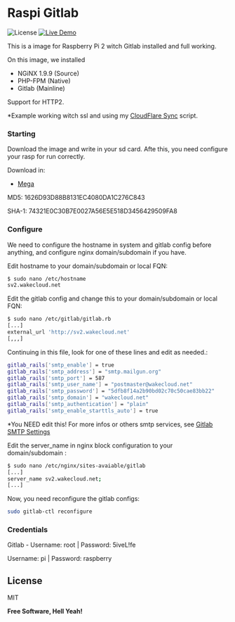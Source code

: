 # Raspi Gitlab
![License](https://img.shields.io/badge/license-MIT-blue.svg?style=flat-square)
[![Live Demo](https://img.shields.io/badge/demo-online-green.svg?style=flat-square)](http://sv2.wakecloud.net)

This is a image for Raspberry Pi 2 witch Gitlab installed and full working.

On this image, we installed

  - NGiNX 1.9.9 (Source)
  - PHP-FPM (Native)
  - Gitlab (Mainline)

Support for HTTP2.
 
 *Example working witch ssl and using my [CloudFlare Sync] script.

### Starting
Download the image and write in your sd card.
Afte this, you need configure your rasp for run correctly.

Download in:
* [Mega]

MD5: 1626D93D88B8131EC4080DA1C276C843

SHA-1: 74321E0C30B7E0027A56E5E518D3456429509FA8

### Configure

We need to configure the hostname in system and gitlab config before anything, and configure nginx domain/subdomain if you have.

Edit hostname to your domain/subdomain or local FQN:
```sh
$ sudo nano /etc/hostname
sv2.wakecloud.net
```

Edit the gitlab config and change this to your domain/subdomain or local FQN:
```sh
$ sudo nano /etc/gitlab/gitlab.rb
[...]
external_url 'http://sv2.wakecloud.net'
[,,,]
```

Continuing in this file, look for one of these lines and edit as needed.:
```sh
gitlab_rails['smtp_enable'] = true
gitlab_rails['smtp_address'] = "smtp.mailgun.org"
gitlab_rails['smtp_port'] = 587
gitlab_rails['smtp_user_name'] = "postmaster@wakecloud.net"
gitlab_rails['smtp_password'] = "5dfb8f14a2b90bd02c70c50cae83bb22"
gitlab_rails['smtp_domain'] = "wakecloud.net"
gitlab_rails['smtp_authentication'] = "plain"
gitlab_rails['smtp_enable_starttls_auto'] = true
```
*You NEED edit this! For more infos or others smtp services, see [Gitlab SMTP Settings]

Edit the server_name in nginx block configuration to your domain/subdomain :
```sh
$ sudo nano /etc/nginx/sites-avaiable/gitlab
[...]
server_name sv2.wakecloud.net;
[...]
```
Now, you need reconfigure the gitlab configs:
```sh
sudo gitlab-ctl reconfigure
```

### Credentials

Gitlab - Username: root | Password: 5iveL!fe

Username: pi | Password: raspberry

License
----

MIT


**Free Software, Hell Yeah!**


   [CloudFlare Sync]: <https://github.com/lucawen/flaresync>
   [Mega]: <https://github.com/lucawen/flaresync>
   [Gitlab SMTP Settings]: <https://gitlab.com/gitlab-org/omnibus-gitlab/blob/master/doc/settings/smtp.md>


